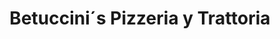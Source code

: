 ---
title : Betuccini´s Pizzeria y Trattoria
layout: negocio
slogan: Los mejores platillos los tenemos nosotros.
web: https://betuccinis.mx/menu/
categoria: Restaurante
imagenes: [/assets/img/directorio/betuccinis-pizzeria.jpg.webp]
direccion: Carretera Tijuana-Ensenada KM. 28, Paraiso Ortiz, Renee´s, 22710, Rosarito, B.C.
estado: Baja California
municipio: Rosarito
codigo: 22710
latitude: 32.3490048
longitude: -117.0676394
telefono: 661 100 6148
cocina: Italiano
rango: $$
facebook: https://www.facebook.com/betuccinis
instagram: https://www.instagram.com/betuccinis_oficial/
horariodeservicio: Lunes a Domingo 13:00 PM - 20:00 PM
descripcion: Restaurante Italiano que sirve diferentes platillos para tener una experiencia amena con tu familia, amigos, pareja etc. Sirviendo platillos al dia, al igual que variedad de bebidas. ¡Visitanos!
---